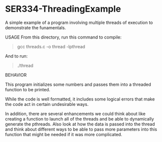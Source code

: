 # SER334-ThreadingExample
A simple example of a program involving multiple threads of execution to demonstrate the funamentals.

USAGE
From this directory, run this command to compile:
> gcc threads.c -o thread -lpthread

And to run:
> ./thread

BEHAVIOR

This program initializes some numbers and passes them into a threaded function to be printed.

While the code is well formatted, it includes some logical errors that make the code act in certain undesirable ways.

In addition, there are several enhancements we could think about like creating a function to launch all of the threads and be able to dynamically generate the pthreads.  Also look at how the data is passed into the thread and think about different ways to be able to pass more parameters into this function that might be needed if it was more complicated.
